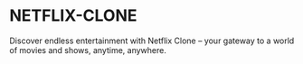 # NETFLIX-CLONE
Discover endless entertainment with Netflix Clone – your gateway to a world of movies and shows, anytime, anywhere.
